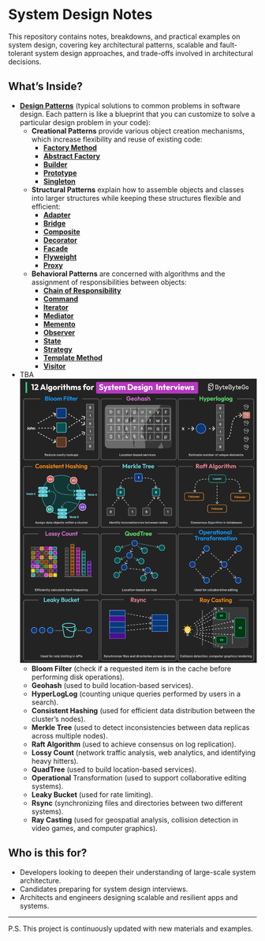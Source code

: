 # System Design Notes

This repository contains notes, breakdowns, and practical examples on system design, covering key architectural patterns, scalable and fault-tolerant system design approaches, and trade-offs involved in architectural decisions.

## What’s Inside?
* **[Design Patterns](https://refactoring.guru/design-patterns)** (typical solutions to common problems in software design. Each pattern is like a blueprint that you can customize to solve a particular design problem in your code): 
  * **Creational Patterns** provide various object creation mechanisms, which increase flexibility and reuse of existing code:
    * **[Factory Method](https://refactoring.guru/design-patterns/factory-method)**
    * **[Abstract Factory](https://refactoring.guru/design-patterns/abstract-factory)**
    * **[Builder](https://refactoring.guru/design-patterns/builder)**
    * **[Prototype](https://refactoring.guru/design-patterns/prototype)**
    * **[Singleton](https://refactoring.guru/design-patterns/singleton)**
  * **Structural Patterns** explain how to assemble objects and classes into larger structures while keeping these structures flexible and efficient:
    * **[Adapter](https://refactoring.guru/design-patterns/adapter)**
    * **[Bridge](https://refactoring.guru/design-patterns/bridge)**
    * **[Composite](https://refactoring.guru/design-patterns/composite)**
    * **[Decorator](https://refactoring.guru/design-patterns/decorator)**
    * **[Facade](https://refactoring.guru/design-patterns/facade)**
    * **[Flyweight](https://refactoring.guru/design-patterns/flyweight)**
    * **[Proxy](https://refactoring.guru/design-patterns/proxy)**
  * **Behavioral Patterns** are concerned with algorithms and the assignment of responsibilities between objects:
    * **[Chain of Responsibility](https://refactoring.guru/design-patterns/chain-of-responsibility)**
    * **[Command](https://refactoring.guru/design-patterns/command)**
    * **[Iterator](https://refactoring.guru/design-patterns/iterator)**
    * **[Mediator](https://refactoring.guru/design-patterns/mediator)**
    * **[Memento](https://refactoring.guru/design-patterns/memento)**
    * **[Observer](https://refactoring.guru/design-patterns/observer)**
    * **[State](https://refactoring.guru/design-patterns/state)**
    * **[Strategy](https://refactoring.guru/design-patterns/strategy)**
    * **[Template Method](https://refactoring.guru/design-patterns/template-method)**
    * **[Visitor](https://refactoring.guru/design-patterns/visitor)**
* TBA
  ![](./pictures/algorithms_for_system_design_interview.gif)
  * **Bloom Filter** (check if a requested item is in the cache before performing disk operations).
  * **Geohash** (used to build location-based services).
  * **HyperLogLog** (counting unique queries performed by users in a search).
  * **Consistent Hashing** (used for efficient data distribution between the cluster’s nodes).
  * **Merkle Tree** (used to detect inconsistencies between data replicas across multiple nodes).
  * **Raft Algorithm** (used to achieve consensus on log replication).
  * **Lossy Count** (network traffic analysis, web analytics, and identifying heavy hitters).
  * **QuadTree** (used to build location-based services).
  * **Operational** Transformation (used to support collaborative editing systems).
  * **Leaky Bucket** (used for rate limiting).
  * **Rsync** (synchronizing files and directories between two different systems).
  * **Ray Casting** (used for geospatial analysis, collision detection in video games, and computer graphics).


## Who is this for?
* Developers looking to deepen their understanding of large-scale system architecture.
* Candidates preparing for system design interviews.
* Architects and engineers designing scalable and resilient apps and systems.

---

P.S. This project is continuously updated with new materials and examples.
